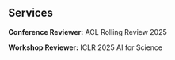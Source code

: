 ## Services

**Conference Reviewer:** ACL Rolling Review 2025

**Workshop Reviewer:** ICLR 2025 AI for Science

